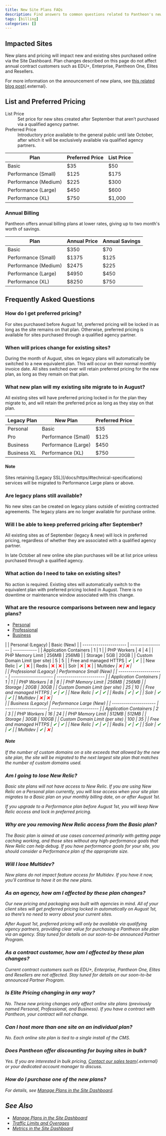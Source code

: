 ```yaml
---
title: New Site Plans FAQs
description: Find answers to common questions related to Pantheon's new site plans and pricing changes.
tags: [billing]
categories: []
---
```

## Impacted Sites
New plans and pricing will impact new and existing sites purchased online via the Site Dashboard. Plan changes described on this page do not affect annual contract customers such as EDU+, Enterprise, Pantheon One, Elites and Resellers.

For more information on the announcement of new plans, see [this related blog post](https://pantheon.io/blog/announcing-new-online-site-plans){.external}.

## List and Preferred Pricing
<dl>
  <dt>List Price</dt>
    <dd>Set price for new sites created after September that aren’t purchased via a qualified agency partner.</dd>
  <dt>Preferred Price</dt>
    <dd>Introductory price available to the general public until late October, after which it will be exclusively available via qualified agency partners.</dd>
</dl>

| Plan                 | Preferred Price | List Price  |
| -------------------- | --------------- | ----------- |
| Basic                | $35             | $50         |
| Performance (Small)  | $125            | $175        |
| Performance (Medium) | $225            | $300        |
| Performance (Large)  | $450            | $600        |
| Performance (XL)     | $750            | $1,000      |

### Annual Billing
Pantheon offers annual billing plans at lower rates, giving up to two month's worth of savings.

| Plan                 | Annual Price | Annual Savings  |
| -------------------- | ------------ | --------------- |
| Basic                | $350             | $70         |
| Performance (Small)  | $1375            | $125        |
| Performance (Medium) | $2475            | $225        |
| Performance (Large)  | $4950            | $450        |
| Performance (XL)     | $8250            | $750        |

## Frequently Asked Questions

### How do I get preferred pricing?
For sites purchased before August 1st, preferred pricing will be locked in as long as the site remains on that plan. Otherwise, preferred pricing is available for sites purchased through a qualified agency partner.

### When will prices change for existing sites?
During the month of August, sites on legacy plans will automatically be switched to a new equivalent plan. This will occur on their normal monthly invoice date. All sites switched over will retain preferred pricing for the new plan, as long as they remain on that plan.

### What new plan will my existing site migrate to in August?
All existing sites will have preferred pricing locked in for the plan they migrate to, and will retain the preferred price as long as they stay on that plan.

| Legacy Plan | New Plan            | Preferred Price  |
| ------------| --------------------| ---------------- |
| Personal    | Basic               | $35              |
| Pro         | Performance (Small) | $125             |
| Business    | Performance (Large) | $450             |
| Business XL | Performance (XL)    | $750             |


<div class="alert alert-info" role="alert">
<h4 class="info">Note</h4>
<p markdown="1">Sites retaining [Legacy SSL](/docs/https/#technical-specifications) services will be migrated to Performance Large plans or above.</p>
</div>

### Are legacy plans still available?
No new sites can be created on legacy plans outside of existing contracted agreements. The legacy plans are no longer available for purchase online.

### Will I be able to keep preferred pricing after September?
All existing sites as of September (legacy & new) will lock in preferred pricing, regardless of whether they are associated with a qualified agency partner.

In late October all new online site plan purchases will be at list price unless purchased through a qualified agency.

### What action do I need to take on existing sites?
No action is required. Existing sites will automatically switch to the equivalent plan with preferred pricing locked in August. There is no downtime or maintenance window associated with this change.

### What are the resource comparisons between new and legacy plans?
<!-- Nav tabs -->
<ul class="nav nav-tabs" role="tablist">
  <!-- Active tab -->
  <li id="personal-id" role="presentation" class="active"><a href="#personal" aria-controls="basic-anchor" role="tab" data-toggle="tab">Personal</a></li>

  <!-- 2nd Tab Nav -->
  <li id="professional-id" role="presentation"><a href="#professional" aria-controls="professional" role="tab" data-toggle="tab">Professional</a></li>

  <!-- 3rd Tab Nav -->
  <li id="business-id" role="presentation"><a href="#business" aria-controls="business" role="tab" data-toggle="tab">Business</a></li>
</ul>

<!-- Tab panes -->
<div class="tab-content">
  <!-- Active pane content -->
  <div role="tabpanel" class="tab-pane active" id="personal" markdown="1">
  |                        | Personal (Legacy) | Basic (New)  |
  | ---------------------- | ----------------- | ------------ |
  | Application Containers |        1          |      1       |
  | PHP Workers            |        4          |      4       |
  | PHP Memory Limit       |      256MB        |    256MB     |
  | Storage                |       5GB	       |     20GB     |
  | Custom Domain Limit (per site) <a class="pop" rel="popover" data-proofer-ignore data-toggle="popover" data-html="true" data-content="For details, see <a href='/docs/domains/#custom-domains'>Domains and Redirects</a>."><em class="fa fa-info-circle"></em></a>   | 5 | 5 |
  | Free and managed HTTPS <a class="pop" rel="popover" data-proofer-ignore data-toggle="popover" data-html="true" data-content="For details, see <a href='/docs/https/'>HTTPS on Pantheon's Global CDN</a>."><em class="fa fa-info-circle"></em></a>                   | <span style="color:green">✔</span> | <span style="color:green">✔</span> |
  | New Relic <a class="pop" rel="popover" data-proofer-ignore data-toggle="popover" data-html="true" data-content="For details, see <a href='/docs/new-relic/'>New Relic APM Pro</a>."><em class="fa fa-info-circle"></em></a>                                         | <span style="color:green">✔</span> | <span style="color:red">❌</span> |
  | Redis <a class="pop" rel="popover" data-proofer-ignore data-toggle="popover" data-html="true" data-content="For details, see <a href='/docs/redis/'>Installing Redis on Drupal or WordPress</a>."><em class="fa fa-info-circle"></em></a>                           | <span style="color:red">❌</span> | <span style="color:red">❌</span> |
  | Solr <a class="pop" rel="popover" data-proofer-ignore data-toggle="popover" data-html="true" data-content="For details, see <a href='/docs/solr/'>Apache Solr on Pantheon</a>."><em class="fa fa-info-circle"></em></a>                                             | <span style="color:red">❌</span> | <span style="color:red">❌</span> |
  | Multidev <a class="pop" rel="popover" data-proofer-ignore data-toggle="popover" data-html="true" data-content="All sites associated with an organization have access to <a href='/docs/multidev/'>Multidev</a>, regardless of plan."><em class="fa fa-info-circle"> | <span style="color:red">❌</span> | <span style="color:red">❌</span> |
  </div>

  <!-- 2nd pane content -->
  <div role="tabpanel" class="tab-pane" id="professional" markdown="1">
  |                        | Professional (Legacy) | Performance Small (New)  |
  | ---------------------- | --------------------- | ------------------------ |
  | Application Containers |          1            |            1             |
  | PHP Workers            |          8            |            8             |
  | PHP Memory Limit       |         256MB         |          256MB           |
  | Storage                |         20GB          |          30GB            |
  | Custom Domain Limit (per site) <a class="pop" rel="popover" data-proofer-ignore data-toggle="popover" data-html="true" data-content="For details, see <a href='/docs/domains/#custom-domains'>Domains and Redirects</a>."><em class="fa fa-info-circle"></em></a>| 25 | 10 |
  | Free and managed HTTPS <a class="pop" rel="popover" data-proofer-ignore data-toggle="popover" data-html="true" data-content="For details, see <a href='/docs/https/'>HTTPS on Pantheon's Global CDN</a>."><em class="fa fa-info-circle"></em></a>                | <span style="color:green">✔</span> | <span style="color:green">✔</span> |
  | New Relic <a class="pop" rel="popover" data-proofer-ignore data-toggle="popover" data-html="true" data-content="For details, see <a href='/docs/new-relic/'>New Relic APM Pro</a>."><em class="fa fa-info-circle"></em></a>                                      | <span style="color:green">✔</span> | <span style="color:green">✔</span> |
  | Redis <a class="pop" rel="popover" data-proofer-ignore data-toggle="popover" data-html="true" data-content="For details, see <a href='/docs/redis/'>Installing Redis on Drupal or WordPress</a>."><em class="fa fa-info-circle"></em></a>                        | <span style="color:green">✔</span> | <span style="color:green">✔</span> |
  | Solr <a class="pop" rel="popover" data-proofer-ignore data-toggle="popover" data-html="true" data-content="For details, see <a href='/docs/solr/'>Apache Solr on Pantheon</a>."><em class="fa fa-info-circle"></em></a>                                          | <span style="color:green">✔</span> | <span style="color:green">✔</span> |
  | Multidev <a class="pop" rel="popover" data-proofer-ignore data-toggle="popover" data-html="true" data-content="All sites associated with an organization have access to <a href='/docs/multidev/'>Multidev</a>, regardless of plan."><em class="fa fa-info-circle">| <span style="color:red">❌</span> | <span style="color:red">❌</span> |
  </div>

  <!-- 3rd pane content -->
  <div role="tabpanel" class="tab-pane" id="business" markdown="1">
  |                        | Business (Legacy)     | Performance Large (New)  |
  | ---------------------- | --------------------- | ------------------------ |
  | Application Containers |           2           |           3              |
  | PHP Workers            |           16          |          24              |
  | PHP Memory Limit       |         512MB         |         512MB            |
  | Storage                |         30GB          |         100GB            |
  | Custom Domain Limit (per site) <a class="pop" rel="popover" data-proofer-ignore data-toggle="popover" data-html="true" data-content="For details, see <a href='/docs/domains/#custom-domains'>Domains and Redirects</a>."><em class="fa fa-info-circle"></em></a>| 100 | 35 |
  | Free and managed HTTPS <a class="pop" rel="popover" data-proofer-ignore data-toggle="popover" data-html="true" data-content="For details, see <a href='/docs/https/'>HTTPS on Pantheon's Global CDN</a>."><em class="fa fa-info-circle"></em></a>                | <span style="color:green">✔</span> | <span style="color:green">✔</span> |
  | New Relic <a class="pop" rel="popover" data-proofer-ignore data-toggle="popover" data-html="true" data-content="For details, see <a href='/docs/new-relic/'>New Relic APM Pro</a>."><em class="fa fa-info-circle"></em></a>                                      | <span style="color:green">✔</span> | <span style="color:green">✔</span> |
  | Redis <a class="pop" rel="popover" data-proofer-ignore data-toggle="popover" data-html="true" data-content="For details, see <a href='/docs/redis/'>Installing Redis on Drupal or WordPress</a>."><em class="fa fa-info-circle"></em></a>                        | <span style="color:green">✔</span> | <span style="color:green">✔</span> |
  | Solr <a class="pop" rel="popover" data-proofer-ignore data-toggle="popover" data-html="true" data-content="For details, see <a href='/docs/solr/'>Apache Solr on Pantheon</a>."><em class="fa fa-info-circle"></em></a>                                          | <span style="color:green">✔</span> | <span style="color:green">✔</span> |
  | Multidev <a class="pop" rel="popover" data-proofer-ignore data-toggle="popover" data-html="true" data-content="All sites associated with an organization have access to <a href='/docs/multidev/'>Multidev</a>, regardless of plan."><em class="fa fa-info-circle">| <span style="color:green">✔</span> | <span style="color:red">❌</span> |
  </div>
</div>

<div class="alert alert-info" role="alert">
  <h4 class="info">Note</h4>
  <p markdown="1">If the number of custom domains on a site exceeds that allowed by the new site plan, the site will be migrated to the next largest site plan that matches the number of custom domains used.</p>
</div>

### Am I going to lose New Relic?
Basic site plans will not have access to New Relic. If you are using New Relic on a Personal plan currently, you will lose access when your site plan migrates to a Basic plan on your monthly billing date, on or after August 1st.

If you upgrade to a Performance plan before August 1st, you will keep New Relic access and lock in preferred pricing.

### Why are you removing New Relic access from the Basic plan?
The Basic plan is aimed at use cases concerned primarily with getting page caching working, and those sites without any high-performance goals that New Relic can help debug. If you have performance goals for your site, you should consider a Performance plan of the appropriate size.

### Will I lose Multidev?
New plans do not impact feature access for Multidev. If you have it now, you'll continue to have it on the new plans.

### As an agency, how am I affected by these plan changes?
Our new pricing and packaging was built with agencies in mind. All of your client sites will get preferred pricing locked in automatically on August 1st, so there’s no need to worry about your current sites.

After August 1st, preferred pricing will only be available via qualifying agency partners, providing clear value for purchasing a Pantheon site plan via an agency. Stay tuned for details on our soon-to-be announced Partner Program.

### As a contract customer, how am I affected by these plan changes?
Current contract customers such as EDU+, Enterprise, Pantheon One, Elites and Resellers are not affected. Stay tuned for details on our soon-to-be announced Partner Program.

### Is Elite Pricing changing in any way?
No. These new pricing changes only affect online site plans (previously named Personal, Professional, and Business). If you have a contract with Pantheon, your contract will not change.

### Can I host more than one site on an individual plan?
No. Each online site plan is tied to a single install of the CMS.

### Does Pantheon offer discounting for buying sites in bulk?
Yes. If you are interested in bulk pricing, [Contact our sales team](https://pantheon.io/contact-us?docsplanFAQ){.external} or your dedicated account manager to discuss.

### How do I purchase one of the new plans?
For details, see [Manage Plans in the Site Dashboard](/docs/site-plan/).

## See Also
- [Manage Plans in the Site Dashboard](/docs/site-plan/)
- [Traffic Limits and Overages](/docs/traffic-limits/)
- [Metrics in the Site Dashboard](/docs/metrics/)
